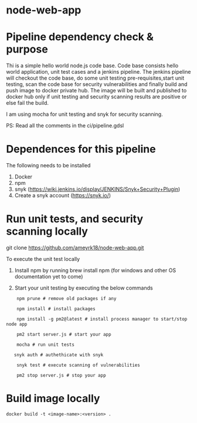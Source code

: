 # node-web-app

# Pipeline dependency check & purpose

Thi is a simple hello world node.js code base. Code base consists hello world application, unit test cases and a jenkins pipeline.  The jenkins pipeline will checkout the code base, do some unit testing pre-requisites,start unit testing, scan the code base for security vulnerabilities and finally build and push image to docker private hub. The image will be built and published to docker hub only if unit testing and security scanning results are positive or else fail the build. 

I am using mocha for unit testing and snyk for security scanning.  

PS: Read all the comments in the ci/pipeline.gdsl

# Dependences for this pipeline 
The following needs to be installed 
1. Docker
2. npm
3. snyk (https://wiki.jenkins.io/display/JENKINS/Snyk+Security+Plugin)
4. Create a snyk account (https://snyk.io/)

# Run unit tests, and security scanning locally

git clone https://github.com/ameyrk18/node-web-app.git

To execute the unit test locally

1. Install npm by running brew install npm (for windows and other OS documentation yet to come)

2. Start your unit testing by executing the below commands
    
``    npm prune # remove old packages if any``

``    npm install # install packages``

``    npm install -g pm2@latest # install process manager to start/stop node app``

``    pm2 start server.js # start your app``

``    mocha # run unit tests``

``    snyk auth # authethicate with snyk ``

``    snyk test # execute scanning of vulnerabilities``

``    pm2 stop server.js # stop your app``

# Build image locally 

``docker build -t <image-name>:<version> .``
  
